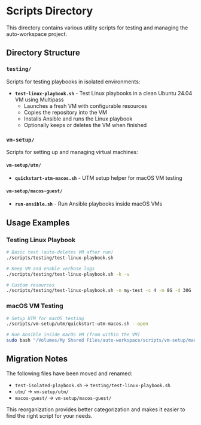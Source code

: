 # Scripts Directory

This directory contains various utility scripts for testing and managing the auto-workspace project.

## Directory Structure

### `testing/`
Scripts for testing playbooks in isolated environments:

- **`test-linux-playbook.sh`** - Test Linux playbooks in a clean Ubuntu 24.04 VM using Multipass
  - Launches a fresh VM with configurable resources
  - Copies the repository into the VM
  - Installs Ansible and runs the Linux playbook
  - Optionally keeps or deletes the VM when finished

### `vm-setup/`
Scripts for setting up and managing virtual machines:

#### `vm-setup/utm/`
- **`quickstart-utm-macos.sh`** - UTM setup helper for macOS VM testing

#### `vm-setup/macos-guest/`
- **`run-ansible.sh`** - Run Ansible playbooks inside macOS VMs

## Usage Examples

### Testing Linux Playbook
```bash
# Basic test (auto-deletes VM after run)
./scripts/testing/test-linux-playbook.sh

# Keep VM and enable verbose logs
./scripts/testing/test-linux-playbook.sh -k -v

# Custom resources
./scripts/testing/test-linux-playbook.sh -n my-test -c 4 -m 8G -d 30G
```

### macOS VM Testing
```bash
# Setup UTM for macOS testing
./scripts/vm-setup/utm/quickstart-utm-macos.sh --open

# Run Ansible inside macOS VM (from within the VM)
sudo bash "/Volumes/My Shared Files/auto-workspace/scripts/vm-setup/macos-guest/run-ansible.sh"
```

## Migration Notes

The following files have been moved and renamed:
- `test-isolated-playbook.sh` → `testing/test-linux-playbook.sh`
- `utm/` → `vm-setup/utm/`
- `macos-guest/` → `vm-setup/macos-guest/`

This reorganization provides better categorization and makes it easier to find the right script for your needs.
